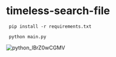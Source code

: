 # timeless-search-file
```
 pip install -r requirements.txt
 
 python main.py
 ```
 ![python_lBrZ0wCGMV](https://user-images.githubusercontent.com/53502156/177219277-c70b52a9-d123-4895-9d3f-cfcf3221d5fb.gif)

